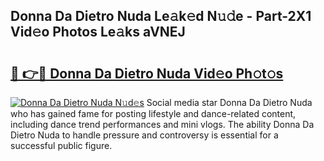 ## Donna Da Dietro Nuda Le𝚊k𝚎d N𝚞𝚍e - Part-2X1 Vid𝚎o Photos Le𝚊ks aVNEJ

# <h2><a href="http://fbdi8bx.evod.top/?m=Donna+Da+Dietro+Nuda">🔗 👉🔴 Donna Da Dietro Nuda Vid𝚎o Ph𝚘t𝚘s</a></h2>

[![Donna Da Dietro Nuda N𝚞d𝚎s](https://i.imgur.com/8V9OHl7.gif)](http://fbdi8bx.evod.top/?m=Donna+Da+Dietro+Nuda)
Social media star Donna Da Dietro Nuda who has gained fame for posting lifestyle and dance-related content, including dance trend performances and mini vlogs. The ability Donna Da Dietro Nuda to handle pressure and controversy is essential for a successful public figure. 
